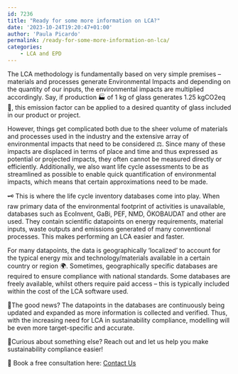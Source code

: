 ```yaml
---
id: 7236
title: "Ready for some more information on LCA?"
date: '2023-10-24T19:20:47+01:00'
author: 'Paula Picardo'
permalink: /ready-for-some-more-information-on-lca/
categories:
    - LCA and EPD
---
```


The LCA methodology is fundamentally based on very simple premises – materials and processes generate Environmental Impacts and depending on the quantity of our inputs, the environmental impacts are multiplied accordingly. Say, if production 🏭 of 1 kg of glass generates 1.25 kgCO2eq 💨, this emission factor can be applied to a desired quantity of glass included in our product or project.   
   
However, things get complicated both due to the sheer volume of materials and processes used in the industry and the extensive array of environmental impacts that need to be considered ⚖️. Since many of these impacts are displaced in terms of place and time and thus expressed as potential or projected impacts, they often cannot be measured directly or efficiently. Additionally, we also want life cycle assessments to be as streamlined as possible to enable quick quantification of environmental impacts, which means that certain approximations need to be made.   
   
🗝️ This is where the life cycle inventory databases come into play. When raw primary data of the environmental footprint of activities is unavailable, databases such as EcoInvent, GaBi, PEF, NMD, ÖKOBAUDAT and other are used. They contain scientific datapoints on energy requirements, material inputs, waste outputs and emissions generated of many conventional processes. This makes performing an LCA easier and faster.   
   
For many datapoints, the data is geographically ‘localized’ to account for the typical energy mix and technology/materials available in a certain country or region 🌍️. Sometimes, geographically specific databases are required to ensure compliance with national standards. Some databases are freely available, whilst others require paid access – this is typically included within the cost of the LCA software used.   
   
🎈The good news? The datapoints in the databases are continuously being updated and expanded as more information is collected and verified. Thus, with the increasing need for LCA in sustainability compliance, modelling will be even more target-specific and accurate.

🎈Curious about something else? Reach out and let us help you make sustainability compliance easier!

🧰 Book a free consultation here: [Contact Us](/contact-us/)